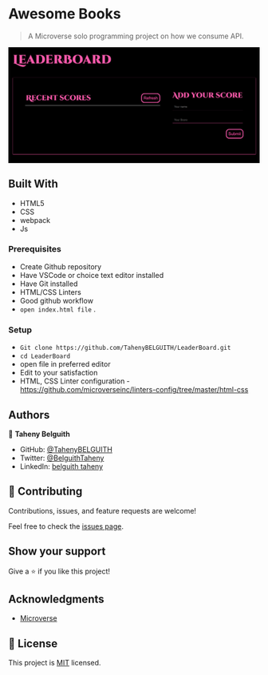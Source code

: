 # Awesome Books
> A Microverse solo programming project on how we consume API.

<img align="center" src="./src/shot.png">


## Built With

- HTML5
- CSS
- webpack
- Js

### Prerequisites
- Create Github repository
- Have VSCode or choice text editor installed
- Have Git installed
- HTML/CSS Linters
- Good github workflow
- `open index.html file` .
  

### Setup
- `Git clone https://github.com/TahenyBELGUITH/LeaderBoard.git`
- `cd LeaderBoard`
- open file in preferred editor
- Edit to your satisfaction
- HTML, CSS Linter configuration - https://github.com/microverseinc/linters-config/tree/master/html-css


## Authors
👩 **Taheny Belguith**

- GitHub: [@TahenyBELGUITH](https://github.com/TahenyBELGUITH)
- Twitter: [@BelguithTaheny](https://twitter.com/BelguithTaheny)
- LinkedIn: [belguith taheny](https://www.linkedin.com/in/belguith-taheny-47b93a162/)

## 🤝 Contributing

Contributions, issues, and feature requests are welcome!

Feel free to check the [issues page](../../issues/).

## Show your support

Give a ⭐️ if you like this project!

## Acknowledgments

- [Microverse](https://github.com/microverseinc)

## 📝 License

This project is [MIT](./MIT.md) licensed.
